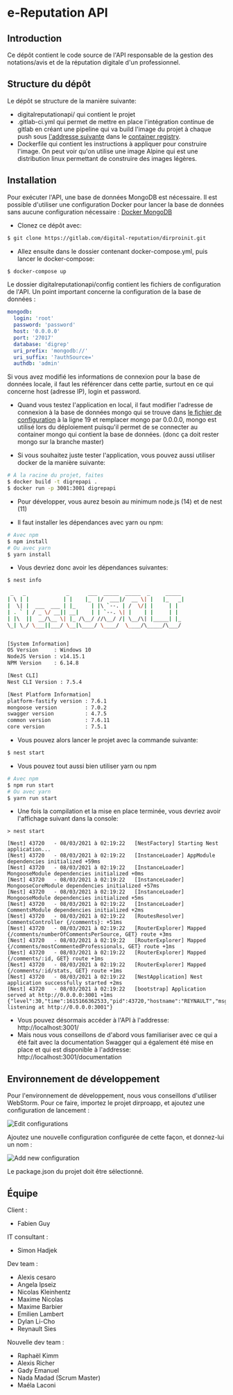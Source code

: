 # e-Reputation API

## Introduction

Ce dépôt contient le code source de l'API responsable de la gestion des notations/avis et de la réputation digitale d'un professionnel.

## Structure du dépôt

Le dépôt se structure de la manière suivante:
- digitalreputationapi/ qui contient le projet
- .gitlab-ci.yml qui permet de mettre en place l'intégration continue de gitlab en créant une pipeline qui va build l'image du projet à chaque push
  sous [l'addresse suivante](https://gitlab.com/digital-reputation/digitalreputationapi/container_registry/1534447) dans le [container registry](https://gitlab.com/groups/digital-reputation/-/container_registries).
- Dockerfile qui contient les instructions à appliquer pour construire l'image. On peut voir qu'on utilise une image Alpine qui est une distribution linux permettant de construire des images légères.

## Installation

Pour exécuter l'API, une base de données MongoDB est nécessaire. Il est possible d'utiliser une configuration Docker pour lancer la base de données sans aucune configuration nécessaire :
[Docker MongoDB](https://gitlab.com/RaphaelKimm/mongodb-init)

- Clonez ce dépôt avec:
```bash
$ git clone https://gitlab.com/digital-reputation/dirproinit.git
```

- Allez ensuite dans le dossier contenant docker-compose.yml, puis lancer le docker-compose:
```bash
$ docker-compose up
```

Le dossier digitalreputationapi/config contient les fichiers de configuration de l'API. Un point important concerne la configuration de la base de données :
```yaml
mongodb:
  login: 'root'
  password: 'password'
  host: '0.0.0.0'
  port: '27017'
  database: 'digrep'
  uri_prefix: 'mongodb://'
  uri_suffix: '?authSource='
  authdb: 'admin'
```
Si vous avez modifié les informations de connexion pour la base de données locale, il faut les référencer dans cette partie, surtout en ce qui concerne host (adresse IP), login et password.

- Quand vous testez l'application en local, il faut modifier l'adresse de connexion à la base de données mongo qui se trouve dans [le fichier de configuration](https://gitlab.com/digital-reputation/digitalreputationapi/-/blob/master/digitalreputationapi/config/default.yml) à la ligne 19 et remplacer mongo par 0.0.0.0, mongo est utilisé lors du déploiement puisqu'il permet de se connecter au container mongo qui contient la base de données. (donc ça doit rester mongo sur la branche master)

- Si vous souhaitez juste tester l'application, vous pouvez aussi utiliser docker de la manière suivante:
```bash
# À la racine du projet, faites
$ docker build -t digrepapi .
$ docker run -p 3001:3001 digrepapi
```

- Pour développer, vous aurez besoin au minimum node.js (14) et de nest (11)

- Il faut installer les dépendances avec yarn ou npm:
```bash
# Avec npm
$ npm install
# Ou avec yarn
$ yarn install
```

- Vous devriez donc avoir les dépendances suivantes:
```bash
$ nest info

 _   _             _      ___  _____  _____  _     _____
| \ | |           | |    |_  |/  ___|/  __ \| |   |_   _|
|  \| |  ___  ___ | |_     | |\ `--. | /  \/| |     | |
| . ` | / _ \/ __|| __|    | | `--. \| |    | |     | |
| |\  ||  __/\__ \| |_ /\__/ //\__/ /| \__/\| |_____| |_
\_| \_/ \___||___/ \__|\____/ \____/  \____/\_____/\___/


[System Information]
OS Version     : Windows 10
NodeJS Version : v14.15.1
NPM Version    : 6.14.8

[Nest CLI]
Nest CLI Version : 7.5.4

[Nest Platform Information]
platform-fastify version : 7.6.1
mongoose version         : 7.0.2
swagger version          : 4.7.5
common version           : 7.6.11
core version             : 7.5.1
```

- Vous pouvez alors lancer le projet avec la commande suivante:
```bash
$ nest start
```

- Vous pouvez tout aussi bien utiliser yarn ou npm
```bash
# Avec npm
$ npm run start
# Ou avec yarn
$ yarn run start
```

- Une fois la compilation et la mise en place terminée, vous devriez avoir l'affichage suivant dans la console:
```
> nest start

[Nest] 43720   - 08/03/2021 à 02:19:22   [NestFactory] Starting Nest application...
[Nest] 43720   - 08/03/2021 à 02:19:22   [InstanceLoader] AppModule dependencies initialized +59ms
[Nest] 43720   - 08/03/2021 à 02:19:22   [InstanceLoader] MongooseModule dependencies initialized +0ms
[Nest] 43720   - 08/03/2021 à 02:19:22   [InstanceLoader] MongooseCoreModule dependencies initialized +57ms
[Nest] 43720   - 08/03/2021 à 02:19:22   [InstanceLoader] MongooseModule dependencies initialized +5ms
[Nest] 43720   - 08/03/2021 à 02:19:22   [InstanceLoader] CommentsModule dependencies initialized +2ms
[Nest] 43720   - 08/03/2021 à 02:19:22   [RoutesResolver] CommentsController {/comments}: +51ms
[Nest] 43720   - 08/03/2021 à 02:19:22   [RouterExplorer] Mapped {/comments/numberOfCommentsPerSource, GET} route +3ms
[Nest] 43720   - 08/03/2021 à 02:19:22   [RouterExplorer] Mapped {/comments/mostCommentedProfessionals, GET} route +1ms
[Nest] 43720   - 08/03/2021 à 02:19:22   [RouterExplorer] Mapped {/comments/:id, GET} route +1ms
[Nest] 43720   - 08/03/2021 à 02:19:22   [RouterExplorer] Mapped {/comments/:id/stats, GET} route +1ms
[Nest] 43720   - 08/03/2021 à 02:19:22   [NestApplication] Nest application successfully started +2ms
[Nest] 43720   - 08/03/2021 à 02:19:22   [bootstrap] Application served at http://0.0.0.0:3001 +1ms
{"level":30,"time":1615166362533,"pid":43720,"hostname":"REYNAULT","msg":"Server listening at http://0.0.0.0:3001"}
```

- Vous pouvez désormais accéder à l'API à l'addresse: http://localhost:3001/
- Mais nous vous conseillons de d'abord vous familiariser avec ce qui a été fait avec la documentation Swagger qui a également été mise en place et qui est disponible à l'addresse: http://localhost:3001/documentation


## Environnement de développement

Pour l'environnement de développement, nous vous conseillons d'utiliser WebStorm.
Pour ce faire, importez le projet dirproapp, et ajoutez une configuration de lancement :

![Edit configurations](https://i.ibb.co/hKszdc0/edit-configurations-api-ereputation.png)

Ajoutez une nouvelle configuration configurée de cette façon, et donnez-lui un nom :

![Add new configuration](https://i.ibb.co/5xvhPyt/configuration-ereputation.png)

Le package.json du projet doit être sélectionné.

## Équipe

Client :
- Fabien Guy

IT consultant :
- Simon Hadjek

Dev team :

- Alexis cesaro
- Angela Ipseiz
- Nicolas Kleinhentz
- Maxime Nicolas
- Maxime Barbier
- Emilien Lambert
- Dylan Li-Cho
- Reynault Sies

Nouvelle dev team :

- Raphaël Kimm
- Alexis Richer
- Gady Emanuel
- Nada Madad (Scrum Master)
- Maéla Laconi